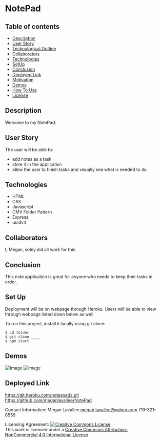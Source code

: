 # NotePad

## Table of contents

- [Description](#description)
- [User Story](#user-story)
- [Technological Outline](#technological-outline)
- [Collaborators](#collaborators)
- [Technologies](#technologies)
- [SetUp](#setup)
- [Conclusion](#conclusion)
- [Deployed Link](#github)
- [Motivation](#motivation)
- [Demos](#demos)
- [How To Use](#howtouse)
- [License](#license)

## Description
Welcome to my NotePad.    

## User Story
The user will be able to:
- add notes as a task
- store it in the application
- allow the user to finish tasks and visually see what is needed to do.  

## Technologies
- HTML
- CSS
- Javascript
- CMV Folder Pattern
- Express
- uuidv4

## Collaborators
I, Megan, soley did all work for this.  

## Conclusion
This note application is great for anyone who needs to keep their tasks in order. 

## Set Up

Deployment will be on webpage through Heroku. Users will be able to view through webpage listed down below as well.

To run this project, install it locally using git clone:

```
$ cd folder
$ git clone ____
$ npm start
```
 
## Demos
![image](https://user-images.githubusercontent.com/73404164/103424270-6fd76080-4b68-11eb-9738-e0713b82d3d6.png)
![image](https://user-images.githubusercontent.com/73404164/103424272-7534ab00-4b68-11eb-951a-1ddb07eaf33e.png)


## Deployed Link
https://git.heroku.com/notespads.git
https://github.com/meganlavallee/NotePad

Contact Information: 
Megan Lavallee
megan.lavallee@yahoo.com
719-321-8559

Licensing Agreement:
<a rel="license" href="http://creativecommons.org/licenses/by-nc/4.0/"><img alt="Creative Commons License" style="border-width:0" src="https://i.creativecommons.org/l/by-nc/4.0/88x31.png" /></a><br />This work is licensed under a <a rel="license" href="http://creativecommons.org/licenses/by-nc/4.0/">Creative Commons Attribution-NonCommercial 4.0 International License</a>